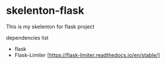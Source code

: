 # skelenton-flask
This is my skelenton for flask project

dependencies list
- flask
- Flask-Limiter [https://flask-limiter.readthedocs.io/en/stable/]
